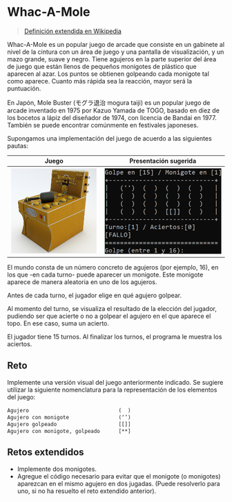 # Whac-A-Mole

> [Definición extendida en Wikipedia](https://es.wikipedia.org/wiki/Whac-A-Mole)

Whac-A-Mole es un popular juego de arcade que consiste en un gabinete al nivel de la cintura con un área de juego y una pantalla de visualización, y un mazo grande, suave y negro. Tiene agujeros en la parte superior del área de juego que están llenos de pequeños monigotes de plástico que aparecen al azar. Los puntos se obtienen golpeando cada monigote tal como aparece. Cuanto más rápida sea la reacción, mayor será la puntuación. 

En Japón, Mole Buster (モグラ退治 mogura taiji) es un popular juego de arcade inventado en 1975 por Kazuo Yamada de TOGO, basado en diez de los bocetos a lápiz del diseñador de 1974, con licencia de Bandai en 1977. También se puede encontrar comúnmente en festivales japoneses. 

Supongamos una implementación del juego de acuerdo a las siguientes pautas:

<div align="center">

|Juego|Presentación sugerida 
|-|- 
|![](../images/retoWhatcAMole001.png)|![](../images/retoWhatcAMole.png)

</div>

El mundo consta de un número concreto de agujeros (por ejemplo, 16), en los que -en cada turno- puede aparecer un monigote. Este monigote aparece de manera aleatoria en uno de los agujeros.

Antes de cada turno, el jugador elige en qué agujero golpear.

Al momento del turno, se visualiza el resultado de la elección del jugador, pudiendo ser que acierte o no a golpear el agujero en el que aparece el topo. En ese caso, suma un acierto.

El jugador tiene 15 turnos. Al finalizar los turnos, el programa le muestra los aciertos.

## Reto

Implemente una versión visual del juego anteriormente indicado. Se sugiere utilizar la siguiente nomenclatura para la representación de los elementos del juego:

```
Agujero                             (  )
Agujero con monigote                (‘’)
Agujero golpeado                    [[]]
Agujero con monigote, golpeado      [**]
```



## Retos extendidos

* Implemente dos monigotes.
* Agregue el código necesario para evitar que el monigote (o monigotes) aparezcan en el mismo agujero en dos jugadas. (Puede resolverlo para uno, si no ha resuelto el reto extendido anterior).